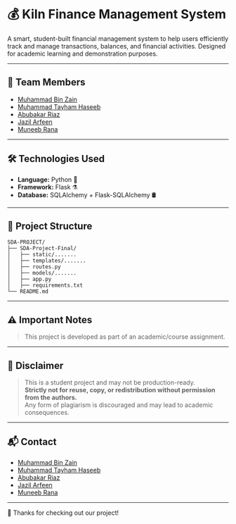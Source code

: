 # 💰 Kiln Finance Management System

A smart, student-built financial management system to help users efficiently track and manage transactions, balances, and financial activities. Designed for academic learning and demonstration purposes.

---

## 👥 Team Members

- [Muhammad Bin Zain](https://https://github.com/Muhammad-Bin-Zain)
- [Muhammad Tayham Haseeb](https://github.com/tayhamgora)
- [Abubakar Riaz](https://github.com/Abubakar-Riaz)
- [Jazil Arfeen](https://github.com/jazilarfin)
- [Muneeb Rana](https://github.com/ranammuneeb)



---

## 🛠️ Technologies Used

- **Language:** Python 🐍  
- **Framework:** Flask ⚗️  
- **Database:** SQLAlchemy + Flask-SQLAlchemy 🛢️

---

## 📁 Project Structure

```
SDA-PROJECT/
├── SDA-Project-Final/
│   ├── static/.......
│   ├── templates/.......
│   ├── routes.py
│   ├── models/.......
│   ├── app.py
│   ├── requirements.txt
└── README.md

```

---


## ⚠️ Important Notes

> This project is developed as part of an academic/course assignment.

---

## 📌 Disclaimer

> This is a student project and may not be production-ready.  
> **Strictly not for reuse, copy, or redistribution without permission from the authors.**  
> Any form of plagiarism is discouraged and may lead to academic consequences.

---

## 📬 Contact

- [Muhammad Bin Zain](mailto:mbzain52@gmail.com)
- [Muhammad Tayham Haseeb](mailto:m.tayham@gmail.com)
- [Abubakar Riaz](mailto:teammate3@example.com)
- [Jazil Arfeen](mailto:teammate4@example.com)
- [Muneeb Rana](mailto: )



---

🧡 Thanks for checking out our project!
